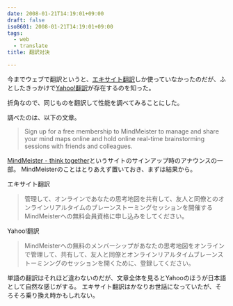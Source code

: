 ```yaml
---
date: 2008-01-21T14:19:01+09:00
draft: false
iso8601: 2008-01-21T14:19:01+09:00
tags:
  - web
  - translate
title: 翻訳対決

---
```


今までウェブで翻訳というと、<a href="http://www.excite.co.jp/world/">エキサイト翻訳</a>しか使っていなかったのだが、ふとしたきっかけで<a href="http://honyaku.yahoo.co.jp/">Yahoo!翻訳</a>が存在するのを知った。

折角なので、同じものを翻訳して性能を調べてみることにした。

調べたのは、以下の文章。

> Sign up for a free membership to MindMeister to manage and share your mind maps online and hold online real-time brainstorming sessions with friends and colleagues.

<a href="http://www.mindmeister.com/">MindMeister - think together</a>というサイトのサインアップ時のアナウンスの一部。
MindMeisterのことはとりあえず置いておき、まずは結果から。

エキサイト翻訳

> 管理して、オンラインであなたの思考地図を共有して、友人と同僚とのオンラインリアルタイムのブレーンストーミングセッションを開催するMindMeisterへの無料会員資格に申し込みをしてください。

Yahoo!翻訳

> MindMeisterへの無料のメンバーシップがあなたの思考地図をオンラインで管理して、共有して、友人と同僚とオンラインリアルタイムブレーンストーミンングのセッションを開くために、登録してください。

単語の翻訳はそれほど違わないのだが、文章全体を見るとYahooのほうが日本語として自然な感じがする。
エキサイト翻訳はかなりお世話になっていたが、そろそろ乗り換え時かもしれない。
